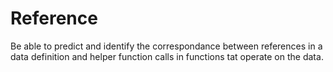 # Reference

Be able to predict and identify the correspondance between references in a data definition and helper function calls in functions tat operate on the data.